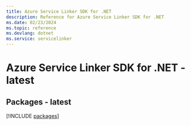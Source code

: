 ```yaml
---
title: Azure Service Linker SDK for .NET
description: Reference for Azure Service Linker SDK for .NET
ms.date: 02/23/2024
ms.topic: reference
ms.devlang: dotnet
ms.service: servicelinker
---
```

# Azure Service Linker SDK for .NET - latest
## Packages - latest
[!INCLUDE [packages](service-linker-index.md)]